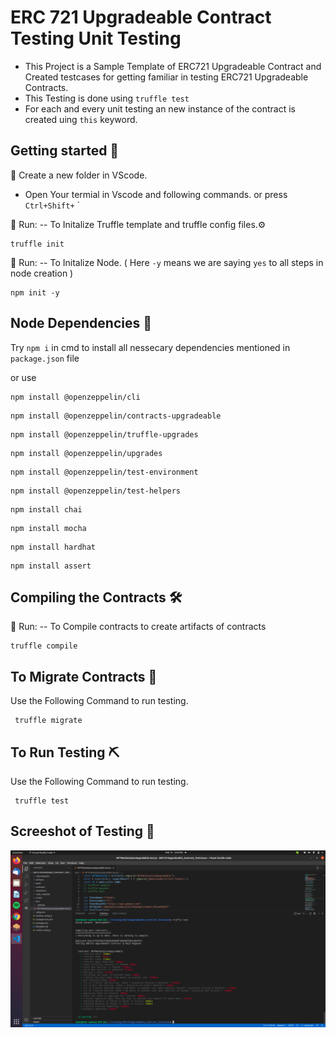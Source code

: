 # ERC 721 Upgradeable Contract Testing Unit Testing

- This Project is a Sample Template of ERC721 Upgradeable Contract and Created testcases for getting familiar in testing ERC721 Upgradeable Contracts.
- This Testing is done using `truffle test`
- For each and every unit testing an new instance of the contract is created uing `this` keyword.

## Getting started 📖

📁 Create a new folder in VScode.  
- Open Your termial in Vscode and following commands. or press  `Ctrl+Shift+` `

🏃 Run: -- To Initalize Truffle template and truffle config files.⚙️
```
truffle init
```
🏃 Run: -- To Initalize Node.  ( Here `-y` means we are saying `yes` to all steps in node creation )
```
npm init -y
```


## Node Dependencies 🎒
Try ` npm i ` in cmd to install all nessecary dependencies mentioned in `package.json` file

or use 

``` 
npm install @openzeppelin/cli 
```
``` 
npm install @openzeppelin/contracts-upgradeable
```
``` 
npm install @openzeppelin/truffle-upgrades
```
``` 
npm install @openzeppelin/upgrades
```
``` 
npm install @openzeppelin/test-environment
```
``` 
npm install @openzeppelin/test-helpers 
```
``` 
npm install chai
```
``` 
npm install mocha 
```
``` 
npm install hardhat
```
``` 
npm install assert
```
## Compiling the Contracts 🛠️

🏃 Run: -- To Compile contracts to create artifacts of contracts

```
truffle compile
```
## To Migrate Contracts 🦅

Use the Following Command to run testing.

```
 truffle migrate
```

## To Run Testing ⛏️

Use the Following Command to run testing.

```
 truffle test
```

## Screeshot of Testing 👀

![Screesnshots](Screenshots/ScreenshotERC721Upgradebale.png)

